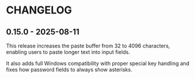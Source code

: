 CHANGELOG
=========

0.15.0 - 2025-08-11
-------------------

This release increases the paste buffer from 32 to 4096 characters, enabling users to paste longer text into input fields.

It also adds full Windows compatibility with proper special key handling and fixes how password fields to always show asterisks.
